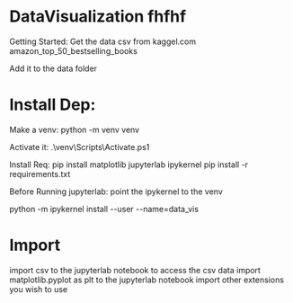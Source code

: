 # DataVisualization fhfhf
Getting Started:
Get the data csv from kaggel.com amazon_top_50_bestselling_books

Add it to the data folder




# Install Dep:
Make a venv: python -m venv venv

Activate it: .\venv\Scripts\Activate.ps1

Install Req: pip install matplotlib jupyterlab ipykernel pip install -r requirements.txt

Before Running jupyterlab: point the ipykernel to the venv

python -m ipykernel install --user --name=data_vis




# Import
import csv to the jupyterlab notebook to access the csv data
import matplotlib.pyplot as plt to the jupyterlab notebook
import other extensions you wish to use
